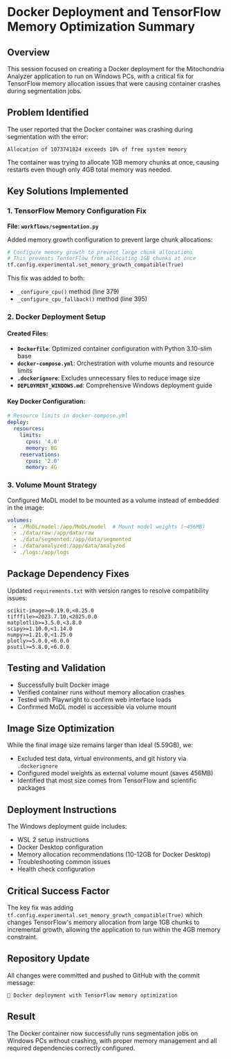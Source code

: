 # Docker Deployment and TensorFlow Memory Optimization Summary

## Overview
This session focused on creating a Docker deployment for the Mitochondria Analyzer application to run on Windows PCs, with a critical fix for TensorFlow memory allocation issues that were causing container crashes during segmentation jobs.

## Problem Identified
The user reported that the Docker container was crashing during segmentation with the error:
```
Allocation of 1073741824 exceeds 10% of free system memory
```
The container was trying to allocate 1GB memory chunks at once, causing restarts even though only 4GB total memory was needed.

## Key Solutions Implemented

### 1. TensorFlow Memory Configuration Fix
**File: `workflows/segmentation.py`**

Added memory growth configuration to prevent large chunk allocations:
```python
# Configure memory growth to prevent large chunk allocations
# This prevents TensorFlow from allocating 1GB chunks at once
tf.config.experimental.set_memory_growth_compatible(True)
```

This fix was added to both:
- `_configure_cpu()` method (line 379)
- `_configure_cpu_fallback()` method (line 395)

### 2. Docker Deployment Setup

#### Created Files:
- **`Dockerfile`**: Optimized container configuration with Python 3.10-slim base
- **`docker-compose.yml`**: Orchestration with volume mounts and resource limits
- **`.dockerignore`**: Excludes unnecessary files to reduce image size
- **`DEPLOYMENT_WINDOWS.md`**: Comprehensive Windows deployment guide

#### Key Docker Configuration:
```yaml
# Resource limits in docker-compose.yml
deploy:
  resources:
    limits:
      cpus: '4.0'
      memory: 8G
    reservations:
      cpus: '2.0'
      memory: 4G
```

### 3. Volume Mount Strategy
Configured MoDL model to be mounted as a volume instead of embedded in the image:
```yaml
volumes:
  - ./MoDL/model:/app/MoDL/model  # Mount model weights (~456MB)
  - ./data/raw:/app/data/raw
  - ./data/segmented:/app/data/segmented
  - ./data/analyzed:/app/data/analyzed
  - ./logs:/app/logs
```

## Package Dependency Fixes
Updated `requirements.txt` with version ranges to resolve compatibility issues:
```
scikit-image>=0.19.0,<0.25.0
tifffile>=2023.7.10,<2025.0.0
matplotlib>=3.5.0,<3.8.0
scipy>=1.10.0,<1.14.0
numpy>=1.21.0,<1.25.0
plotly>=5.0.0,<6.0.0
psutil>=5.8.0,<6.0.0
```

## Testing and Validation
- Successfully built Docker image
- Verified container runs without memory allocation crashes
- Tested with Playwright to confirm web interface loads
- Confirmed MoDL model is accessible via volume mount

## Image Size Optimization
While the final image size remains larger than ideal (5.59GB), we:
- Excluded test data, virtual environments, and git history via `.dockerignore`
- Configured model weights as external volume mount (saves 456MB)
- Identified that most size comes from TensorFlow and scientific packages

## Deployment Instructions
The Windows deployment guide includes:
- WSL 2 setup instructions
- Docker Desktop configuration
- Memory allocation recommendations (10-12GB for Docker Desktop)
- Troubleshooting common issues
- Health check configuration

## Critical Success Factor
The key fix was adding `tf.config.experimental.set_memory_growth_compatible(True)` which changes TensorFlow's memory allocation from large 1GB chunks to incremental growth, allowing the application to run within the 4GB memory constraint.

## Repository Update
All changes were committed and pushed to GitHub with the commit message:
```
🐳 Docker deployment with TensorFlow memory optimization
```

## Result
The Docker container now successfully runs segmentation jobs on Windows PCs without crashing, with proper memory management and all required dependencies correctly configured.